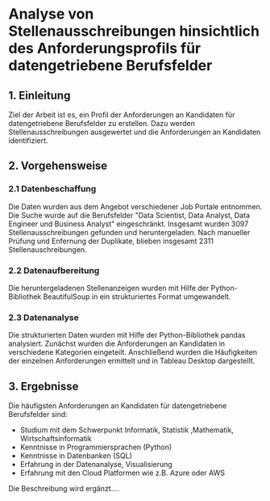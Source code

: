 
# Analyse von Stellenausschreibungen hinsichtlich des Anforderungsprofils für datengetriebene Berufsfelder

## 1. Einleitung

Ziel der Arbeit ist es, ein Profil der Anforderungen an Kandidaten für datengetriebene Berufsfelder zu erstellen. Dazu werden Stellenausschreibungen ausgewertet und die Anforderungen an Kandidaten identifiziert.

## 2. Vorgehensweise

### 2.1 Datenbeschaffung

Die Daten wurden aus dem Angebot verschiedener Job Portale entnommen. Die Suche wurde auf die Berufsfelder "Data Scientist, Data Analyst, Data Engineer und Business Analyst" eingeschränkt. Insgesamt wurden 3097 Stellenausschreibungen gefunden und heruntergeladen. Nach manueller Prüfung und Enfernung der Duplikate, blieben insgesamt 2311 Stellenauschreibungen.

### 2.2 Datenaufbereitung

Die heruntergeladenen Stellenanzeigen wurden mit Hilfe der Python-Bibliothek BeautifulSoup in ein strukturiertes Format umgewandelt.

### 2.3 Datenanalyse

Die strukturierten Daten wurden mit Hilfe der Python-Bibliothek pandas analysiert. Zunächst wurden die Anforderungen an Kandidaten in verschiedene Kategorien eingeteilt. Anschließend wurden die Häufigkeiten der einzelnen Anforderungen ermittelt und in Tableau Desktop dargestellt.

## 3. Ergebnisse

Die häufigsten Anforderungen an Kandidaten für datengetriebene Berufsfelder sind:

- Studium mit dem Schwerpunkt Informatik, Statistik ,Mathematik, Wirtschaftsinformatik
- Kenntnisse in Programmiersprachen (Python)
- Kenntnisse in Datenbanken (SQL)
- Erfahrung in der Datenanalyse, Visualisierung
- Erfahrung mit den Cloud Platformen wie z.B. Azure oder AWS



Die Beschreibung wird ergänzt....

